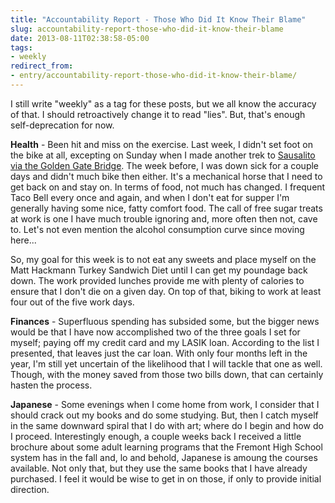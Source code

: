 ```yaml
---
title: "Accountability Report - Those Who Did It Know Their Blame"
slug: accountability-report-those-who-did-it-know-their-blame
date: 2013-08-11T02:38:58-05:00
tags:
- weekly
redirect_from:
- entry/accountability-report-those-who-did-it-know-their-blame/
---
```

I still write "weekly" as a tag for these posts, but we all know the accuracy of that. I should retroactively change it to read "lies". But, that's enough self-deprecation for now.

**Health** - Been hit and miss on the exercise. Last week, I didn't set foot on the bike at all, excepting on Sunday when I made another trek to [Sausalito via the Golden Gate Bridge](http://www.strava.com/activities/72282595). The week before, I was down sick for a couple days and didn't much bike then either. It's a mechanical horse that I need to get back on and stay on. In terms of food, not much has changed. I frequent Taco Bell every once and again, and when I don't eat for supper I'm generally having some nice, fatty comfort food. The call of free sugar treats at work is one I have much trouble ignoring and, more often then not, cave to. Let's not even mention the alcohol consumption curve since moving here...

So, my goal for this week is to not eat any sweets and place myself on the Matt Hackmann Turkey Sandwich Diet until I can get my poundage back down. The work provided lunches provide me with plenty of calories to ensure that I don't die on a given day. On top of that, biking to work at least four out of the five work days.

**Finances** - Superfluous spending has subsided some, but the bigger news would be that I have now accomplished two of the three goals I set for myself; paying off my credit card and my LASIK loan. According to the list I presented, that leaves just the car loan. With only four months left in the year, I'm still yet uncertain of the likelihood that I will tackle that one as well. Though, with the money saved from those two bills down, that can certainly hasten the process.

**Japanese** - Some evenings when I come home from work, I consider that I should crack out my books and do some studying. But, then I catch myself in the same downward spiral that I do with art; where do I begin and how do I proceed. Interestingly enough, a couple weeks back I received a little brochure about some adult learning programs that the Fremont High School system has in the fall and, lo and behold, Japanese is amoung the courses available. Not only that, but they use the same books that I have already purchased. I feel it would be wise to get in on those, if only to provide initial direction.
